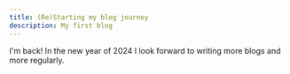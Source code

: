 ```yaml
---
title: (Re)Starting my blog journey 
description: My first blog
---
```


I'm back! In the new year of 2024 I look forward to writing more blogs and more regularly.